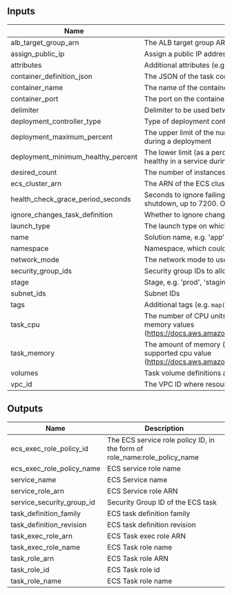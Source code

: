 ## Inputs

| Name | Description | Type | Default | Required |
|------|-------------|:----:|:-----:|:-----:|
| alb_target_group_arn | The ALB target group ARN for the ECS service | string | - | yes |
| assign_public_ip | Assign a public IP address to the ENI (Fargate launch type only). Valid values are true or false. Default false. | string | `false` | no |
| attributes | Additional attributes (e.g. `1`) | list | `<list>` | no |
| container_definition_json | The JSON of the task container definition | string | - | yes |
| container_name | The name of the container in task definition to associate with the load balancer | string | - | yes |
| container_port | The port on the container to associate with the load balancer | string | `80` | no |
| delimiter | Delimiter to be used between `name`, `namespace`, `stage`, etc. | string | `-` | no |
| deployment_controller_type | Type of deployment controller. Valid values: `CODE_DEPLOY`, `ECS`. | string | `ECS` | no |
| deployment_maximum_percent | The upper limit of the number of tasks (as a percentage of `desired_count`) that can be running in a service during a deployment | string | `200` | no |
| deployment_minimum_healthy_percent | The lower limit (as a percentage of `desired_count`) of the number of tasks that must remain running and healthy in a service during a deployment | string | `100` | no |
| desired_count | The number of instances of the task definition to place and keep running | string | `1` | no |
| ecs_cluster_arn | The ARN of the ECS cluster where service will be provisioned | string | - | yes |
| health_check_grace_period_seconds | Seconds to ignore failing load balancer health checks on newly instantiated tasks to prevent premature shutdown, up to 7200. Only valid for services configured to use load balancers | string | `0` | no |
| ignore_changes_task_definition | Whether to ignore changes in container definition and task definition in the ECS service | string | `true` | no |
| launch_type | The launch type on which to run your service. Valid values are `EC2` and `FARGATE` | string | `FARGATE` | no |
| name | Solution name, e.g. 'app' or 'cluster' | string | - | yes |
| namespace | Namespace, which could be your organization name, e.g. 'eg' or 'cp' | string | - | yes |
| network_mode | The network mode to use for the task. This is required to be awsvpc for `FARGATE` `launch_type` | string | `awsvpc` | no |
| security_group_ids | Security group IDs to allow in Service `network_configuration` | list | - | yes |
| stage | Stage, e.g. 'prod', 'staging', 'dev', or 'test' | string | - | yes |
| subnet_ids | Subnet IDs | list | - | yes |
| tags | Additional tags (e.g. `map('BusinessUnit`,`XYZ`) | map | `<map>` | no |
| task_cpu | The number of CPU units used by the task. If using `FARGATE` launch type `task_cpu` must match supported memory values (https://docs.aws.amazon.com/AmazonECS/latest/developerguide/task_definition_parameters.html#task_size) | string | `256` | no |
| task_memory | The amount of memory (in MiB) used by the task. If using Fargate launch type `task_memory` must match supported cpu value (https://docs.aws.amazon.com/AmazonECS/latest/developerguide/task_definition_parameters.html#task_size) | string | `512` | no |
| volumes | Task volume definitions as list of maps | list | `<list>` | no |
| vpc_id | The VPC ID where resources are created | string | - | yes |

## Outputs

| Name | Description |
|------|-------------|
| ecs_exec_role_policy_id | The ECS service role policy ID, in the form of role_name:role_policy_name |
| ecs_exec_role_policy_name | ECS service role name |
| service_name | ECS Service name |
| service_role_arn | ECS Service role ARN |
| service_security_group_id | Security Group ID of the ECS task |
| task_definition_family | ECS task definition family |
| task_definition_revision | ECS task definition revision |
| task_exec_role_arn | ECS Task exec role ARN |
| task_exec_role_name | ECS Task role name |
| task_role_arn | ECS Task role ARN |
| task_role_id | ECS Task role id |
| task_role_name | ECS Task role name |


